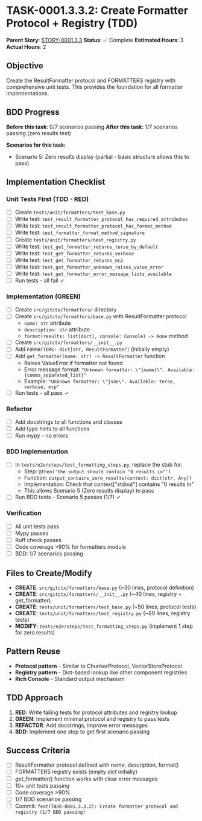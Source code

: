 # TASK-0001.3.3.2: Create Formatter Protocol + Registry (TDD)

**Parent Story**: [STORY-0001.3.3](README.md)
**Status**: ✅ Complete
**Estimated Hours**: 3
**Actual Hours**: 2

## Objective

Create the ResultFormatter protocol and FORMATTERS registry with comprehensive unit tests. This provides the foundation for all formatter implementations.

## BDD Progress

**Before this task**: 0/7 scenarios passing
**After this task**: 1/7 scenarios passing (zero results test)

**Scenarios for this task:**
- Scenario 5: Zero results display (partial - basic structure allows this to pass)

## Implementation Checklist

### Unit Tests First (TDD - RED)
- [ ] Create `tests/unit/formatters/test_base.py`
- [ ] Write test: `test_result_formatter_protocol_has_required_attributes`
- [ ] Write test: `test_result_formatter_protocol_has_format_method`
- [ ] Write test: `test_formatter_format_method_signature`
- [ ] Create `tests/unit/formatters/test_registry.py`
- [ ] Write test: `test_get_formatter_returns_terse_by_default`
- [ ] Write test: `test_get_formatter_returns_verbose`
- [ ] Write test: `test_get_formatter_returns_mcp`
- [ ] Write test: `test_get_formatter_unknown_raises_value_error`
- [ ] Write test: `test_get_formatter_error_message_lists_available`
- [ ] Run tests - all fail ✓

### Implementation (GREEN)
- [ ] Create `src/gitctx/formatters/` directory
- [ ] Create `src/gitctx/formatters/base.py` with ResultFormatter protocol
  - `name: str` attribute
  - `description: str` attribute
  - `format(results: list[dict], console: Console) -> None` method
- [ ] Create `src/gitctx/formatters/__init__.py`
- [ ] Add `FORMATTERS: dict[str, ResultFormatter]` (initially empty)
- [ ] Add `get_formatter(name: str) -> ResultFormatter` function
  - Raises ValueError if formatter not found
  - Error message format: `"Unknown formatter: \"{name}\". Available: {comma_separated_list}"`
  - Example: `"Unknown formatter: \"json\". Available: terse, verbose, mcp"`
- [ ] Run tests - all pass ✓

### Refactor
- [ ] Add docstrings to all functions and classes
- [ ] Add type hints to all functions
- [ ] Run mypy - no errors

### BDD Implementation
- [ ] In `tests/e2e/steps/test_formatting_steps.py`, replace the stub for:
  - Step: `@then('the output should contain "0 results in"')`
  - Function: `output_contains_zero_results(context: dict[str, Any])`
  - Implementation: Check that context["stdout"] contains "0 results in"
  - This allows Scenario 5 (Zero results display) to pass
- [ ] Run BDD tests - Scenario 5 passes (1/7) ✓

### Verification
- [ ] All unit tests pass
- [ ] Mypy passes
- [ ] Ruff check passes
- [ ] Code coverage >90% for formatters module
- [ ] BDD: 1/7 scenarios passing

## Files to Create/Modify

- **CREATE**: `src/gitctx/formatters/base.py` (~30 lines, protocol definition)
- **CREATE**: `src/gitctx/formatters/__init__.py` (~40 lines, registry + get_formatter)
- **CREATE**: `tests/unit/formatters/test_base.py` (~50 lines, protocol tests)
- **CREATE**: `tests/unit/formatters/test_registry.py` (~80 lines, registry tests)
- **MODIFY**: `tests/e2e/steps/test_formatting_steps.py` (implement 1 step for zero results)

## Pattern Reuse

- **Protocol pattern** - Similar to ChunkerProtocol, VectorStoreProtocol
- **Registry pattern** - Dict-based lookup like other component registries
- **Rich Console** - Standard output mechanism

## TDD Approach

1. **RED**: Write failing tests for protocol attributes and registry lookup
2. **GREEN**: Implement minimal protocol and registry to pass tests
3. **REFACTOR**: Add docstrings, improve error messages
4. **BDD**: Implement one step to get first scenario passing

## Success Criteria

- [ ] ResultFormatter protocol defined with name, description, format()
- [ ] FORMATTERS registry exists (empty dict initially)
- [ ] get_formatter() function works with clear error messages
- [ ] 10+ unit tests passing
- [ ] Code coverage >90%
- [ ] 1/7 BDD scenarios passing
- [ ] Commit: `feat(TASK-0001.3.3.2): Create formatter protocol and registry (1/7 BDD passing)`
